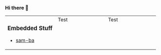 ### Hi there 👋

<table width='100%'>
  <tr>
    <td width='33%' valign='top'>
      <h3>Embedded Stuff</h3>
      <ul>
        <li><a href='https://github.com/jaz303/sam-ba'>sam-ba</a></li>
      </ul>
    </td>
    <td width='33%' valign='top'>Test</td>
    <td width='33%' valign='top'>Test</td>
  </tr>
</table>

<!--
**jaz303/jaz303** is a ✨ _special_ ✨ repository because its `README.md` (this file) appears on your GitHub profile.

Here are some ideas to get you started:

- 🔭 I’m currently working on ...
- 🌱 I’m currently learning ...
- 👯 I’m looking to collaborate on ...
- 🤔 I’m looking for help with ...
- 💬 Ask me about ...
- 📫 How to reach me: ...
- 😄 Pronouns: ...
- ⚡ Fun fact: ...
-->
